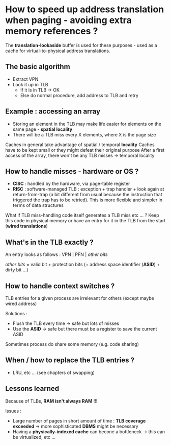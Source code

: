# How to speed up address translation when paging - avoiding extra memory references ?

The **translation-lookaside** buffer is used for these purposes - used as a cache for virtual-to-physical address translations.

## The basic algorithm

*  Extract VPN
*  Look it up in TLB
	* If it is in TLB -> OK
	* Else do normal procedure, add address to TLB and retry

## Example : accessing an array

*  Storing an element in the TLB may make life easier for elements on the same page - **spatial locality**
*  There will be a TLB miss every X elements, where X is the page size

Caches in general take advantage of spatial / temporal **locality**
Caches have to be kept small or they might defeat their original purpose
After a first access of the array, there won't be any TLB misses -> temporal locality

## How to handle misses - hardware or OS ?

*  **CISC** : handled by the hardware, via page-table register
*  **RISC** : software-managed TLB : exception + trap handler + look again at return-from-trap (a bit different from usual because the instruction that triggered the trap has to be retried). This is more flexible and simpler in terms of data structures

What if TLB miss-handling code itself generates a TLB miss etc ... ? Keep this code in physical memory or have an entry for it in the TLB from the start (**wired translations**)

## What's in the TLB exactly ?

An entry looks as follows : VPN | PFN | *other bits*

*other bits* = valid bit + protection bits (+ address space identifier (**ASID**) + dirty bit ...)

## How to handle context switches ?

TLB entries for a given process are irrelevant for others (except maybe wired address)

Solutions :

*  Flush the TLB every time -> safe but lots of misses
*  Use the **ASID** -> safe but there must be a register to save the current ASID

Sometimes process do share some memory (e.g. code sharing)

## When / how to replace the TLB entries ?

*  LRU, etc ... (see chapters of swapping)

## Lessons learned

Because of TLBs, **RAM isn't always RAM** !!!

Issues :

*  Large number of pages in short amount of time : **TLB coverage exceeded** -> more sophisticated **DBMS** might be necessary
*  Having a **physically-indexed cache** can becone a bottleneck -> this can be virtualized, etc ...
